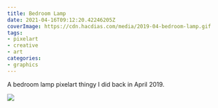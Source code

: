 ```yaml
---
title: Bedroom Lamp
date: 2021-04-16T09:12:20.42246205Z
coverImage: https://cdn.hacdias.com/media/2019-04-bedroom-lamp.gif
tags:
- pixelart
- creative
- art
categories:
- graphics
---
```


A bedroom lamp pixelart thingy I did back in April 2019.

![](https://cdn.hacdias.com/media/2019-04-bedroom-lamp.gif?class=fw)
